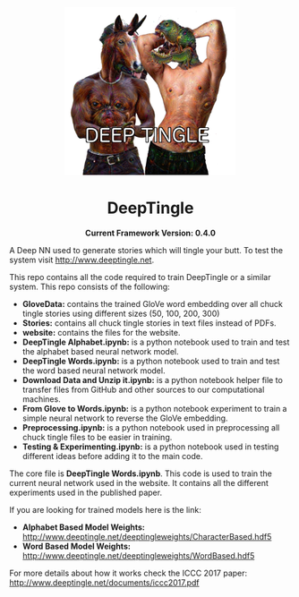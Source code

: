 <p align="center">
	<img height="300px" src="DT_logo.png"/>
</p>

<h1 align="center">
	DeepTingle
</h1>

<p align="center">
  <b>Current Framework Version: 0.4.0</b>
</p>

A Deep NN used to generate stories which will tingle your butt. To test the system visit http://www.deeptingle.net.

This repo contains all the code required to train DeepTingle or a similar system.
This repo consists of the following:
- **GloveData:** contains the trained GloVe word embedding over all chuck tingle stories using different sizes (50, 100, 200, 300)
- **Stories:** contains all chuck tingle stories in text files instead of PDFs.
- **website:** contains the files for the website.
- **DeepTingle Alphabet.ipynb:** is a python notebook used to train and test the alphabet based neural network model.
- **DeepTingle Words.ipynb:** is a python notebook used to train and test the word based neural network model.
- **Download Data and Unzip it.ipynb:** is a python notebook helper file to transfer files from GitHub and other sources to our computational machines.
- **From Glove to Words.ipynb:** is a python notebook experiment to train a simple neural network to reverse the GloVe embedding.
- **Preprocessing.ipynb:** is a python notebook used in preprocessing all chuck tingle files to be easier in training.
- **Testing & Experimenting.ipynb:** is a python notebook used in testing different ideas before adding it to the main code.

The core file is **DeepTingle Words.ipynb**. This code is used to train the current neural network used in the website. It contains all the different experiments used in the published paper.

If you are looking for trained models here is the link:
- **Alphabet Based Model Weights:** http://www.deeptingle.net/deeptingleweights/CharacterBased.hdf5
- **Word Based Model Weights:** http://www.deeptingle.net/deeptingleweights/WordBased.hdf5

For more details about how it works check the ICCC 2017 paper: http://www.deeptingle.net/documents/iccc2017.pdf
